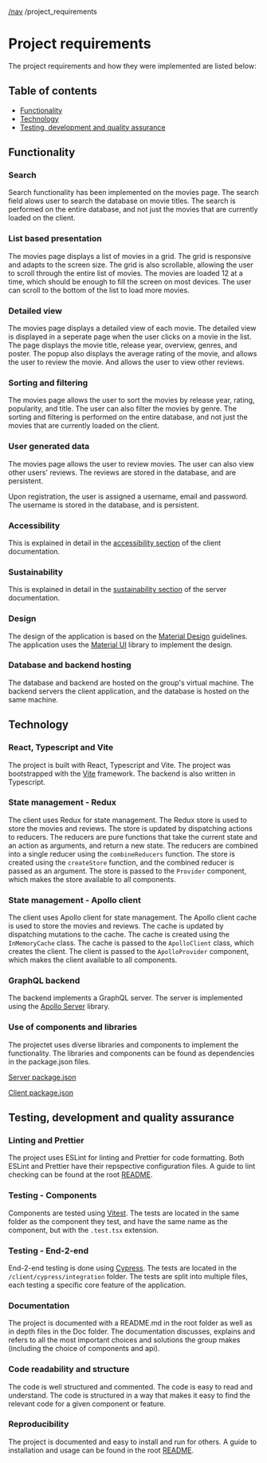 [/nav](navigation.md) /project_requirements

# Project requirements

The project requirements and how they were implemented are listed below:

## Table of contents

- [Functionality](#functionality)
- [Technology](#technology)
- [Testing, development and quality assurance](#testing-development-and-quality-assurance)

## Functionality

### Search

Search functionality has been implemented on the movies page. The search field alows user to search the database on movie titles. The search is performed on the entire database, and not just the movies that are currently loaded on the client.

### List based presentation

The movies page displays a list of movies in a grid. The grid is responsive and adapts to the screen size. The grid is also scrollable, allowing the user to scroll through the entire list of movies. The movies are loaded 12 at a time, which should be enough to fill the screen on most devices. The user can scroll to the bottom of the list to load more movies.

### Detailed view

The movies page displays a detailed view of each movie. The detailed view is displayed in a seperate page when the user clicks on a movie in the list. The page displays the movie title, release year, overview, genres, and poster. The popup also displays the average rating of the movie, and allows the user to review the movie. And allows the user to view other reviews.

### Sorting and filtering

The movies page allows the user to sort the movies by release year, rating, popularity, and title. The user can also filter the movies by genre. The sorting and filtering is performed on the entire database, and not just the movies that are currently loaded on the client.

### User generated data

The movies page allows the user to review movies. The user can also view other users' reviews. The reviews are stored in the database, and are persistent.

Upon registration, the user is assigned a username, email and password. The username is stored in the database, and is persistent.

### Accessibility

This is explained in detail in the [accessibility section](client.md#accessibility-wcag-22-compliance) of the client documentation.

### Sustainability

This is explained in detail in the [sustainability section](server.md#sustainability) of the server documentation.

### Design

The design of the application is based on the [Material Design](https://material.io/design) guidelines. The application uses the [Material UI](https://material-ui.com/) library to implement the design.

### Database and backend hosting

The database and backend are hosted on the group's virtual machine. The backend servers the client application, and the database is hosted on the same machine.

## Technology

### React, Typescript and Vite

The project is built with React, Typescript and Vite. The project was bootstrapped with the [Vite](https://vitejs.dev/) framework. The backend is also written in Typescript.

### State management - Redux

The client uses Redux for state management. The Redux store is used to store the movies and reviews. The store is updated by dispatching actions to reducers. The reducers are pure functions that take the current state and an action as arguments, and return a new state. The reducers are combined into a single reducer using the `combineReducers` function. The store is created using the `createStore` function, and the combined reducer is passed as an argument. The store is passed to the `Provider` component, which makes the store available to all components.

### State management - Apollo client

The client uses Apollo client for state management. The Apollo client cache is used to store the movies and reviews. The cache is updated by dispatching mutations to the cache. The cache is created using the `InMemoryCache` class. The cache is passed to the `ApolloClient` class, which creates the client. The client is passed to the `ApolloProvider` component, which makes the client available to all components.

### GraphQL backend

The backend implements a GraphQL server. The server is implemented using the [Apollo Server](https://www.apollographql.com/docs/apollo-server/) library.

### Use of components and libraries

The projectet uses diverse libraries and components to implement the functionality. The libraries and components can be found as dependencies in the package.json files.

[Server package.json](../server/package.json)

[Client package.json](../client/package.json)

## Testing, development and quality assurance

### Linting and Prettier

The project uses ESLint for linting and Prettier for code formatting. Both ESLint and Prettier have their repspective configuration files. A guide to lint checking can be found at the root [README](../README.md#linting-and-formatting).

### Testing - Components

Components are tested using [Vitest](https://vitest.dev/). The tests are located in the same folder as the component they test, and have the same name as the component, but with the `.test.tsx` extension.

### Testing - End-2-end

End-2-end testing is done using [Cypress](https://www.cypress.io/). The tests are located in the `/client/cypress/integration` folder. The tests are split into multiple files, each testing a specific core feature of the application.

### Documentation

The project is documented with a README.md in the root folder as well as in depth files in the Doc folder. The documentation discusses, explains and refers to all the most important choices and solutions the group makes (including the choice of components and api).

### Code readability and structure

The code is well structured and commented. The code is easy to read and understand. The code is structured in a way that makes it easy to find the relevant code for a given component or feature.

### Reproducibility

The project is documented and easy to install and run for others. A guide to installation and usage can be found in the root [README](../README.md#local-installation-and-usage).
